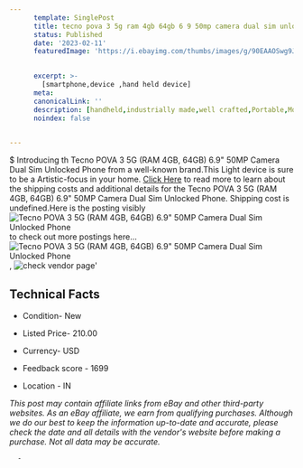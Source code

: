 ```yaml
---
      template: SinglePost
      title: tecno pova 3 5g ram 4gb 64gb 6 9 50mp camera dual sim unlocked phone
      status: Published
      date: '2023-02-11'
      featuredImage: 'https://i.ebayimg.com/thumbs/images/g/90EAAOSwg9JiuYVz/s-l225.jpg'
       

      excerpt: >-
        [smartphone,device ,hand held device]
      meta:
      canonicalLink: ''
      description: [handheld,industrially made,well crafted,Portable,Mobile,Compact,Convenient,Lightweight,Maneuverable,Man-portable,Miniature,Carriable,Hand-held,Light,Holdable,Transportable,Mobile device,Pocket-sized,On-the-go,Wireless,Cordless,Compact size,Convenient size, smartphone,device ,hand held device]
      noindex: false
      

---
```

$
      Introducing th Tecno POVA 3 5G (RAM 4GB, 64GB) 6.9"  50MP Camera Dual Sim Unlocked Phone from a well-known brand.This Light device  is sure to be a Artistic-focus in your home. [Click Here](https://www.ebay.com/itm/185480050001?hash=item2b2f78f551%3Ag%3A90EAAOSwg9JiuYVz&mkevt=1&mkcid=1&mkrid=711-53200-19255-0&campid=%253CePNCampaignId%253E&customid=%253CreferenceId%253E&toolid=10049) to read more to learn about the shipping costs and additional details for the Tecno POVA 3 5G (RAM 4GB, 64GB) 6.9"  50MP Camera Dual Sim Unlocked Phone. Shipping cost is undefined.Here is the posting visibly ![Tecno POVA 3 5G (RAM 4GB, 64GB) 6.9"  50MP Camera Dual Sim Unlocked Phone](https://i.ebayimg.com/thumbs/images/g/90EAAOSwg9JiuYVz/s-l225.jpg) to check out more postings here... ![Tecno POVA 3 5G (RAM 4GB, 64GB) 6.9"  50MP Camera Dual Sim Unlocked Phone](https://i.ebayimg.com/images/g/90EAAOSwg9JiuYVz/s-l1600.jpg), ![check vendor page](https://origin-galleryplus.ebayimg.com/ws/web/185480050001_2_0_1/225x225.jpg,https://origin-galleryplus.ebayimg.com/ws/web/185480050001_3_0_1/225x225.jpg,https://origin-galleryplus.ebayimg.com/ws/web/185480050001_4_0_1/225x225.jpg,https://origin-galleryplus.ebayimg.com/ws/web/185480050001_5_0_1/225x225.jpg,https://origin-galleryplus.ebayimg.com/ws/web/185480050001_6_0_1/225x225.jpg,https://origin-galleryplus.ebayimg.com/ws/web/185480050001_7_0_1/225x225.jpg,https://origin-galleryplus.ebayimg.com/ws/web/185480050001_8_0_1/225x225.jpg,https://origin-galleryplus.ebayimg.com/ws/web/185480050001_9_0_1/225x225.jpg,https://origin-galleryplus.ebayimg.com/ws/web/185480050001_10_0_1/225x225.jpg,https://origin-galleryplus.ebayimg.com/ws/web/185480050001_11_0_1/225x225.jpg,https://origin-galleryplus.ebayimg.com/ws/web/185480050001_12_0_1/225x225.jpg)'

      

 ## Technical Facts 



     
      

 - Condition- New 


      

 - Listed Price- 210.00 


      

 - Currency- USD 


      

 - Feedback score - 1699 


      

 - Location - IN 


      
      

 *_This post may contain affiliate links from eBay and other third-party websites. As an eBay affiliate, we earn from qualifying purchases. Although we do our best to keep the information up-to-date and accurate, please check the date and all details with the vendor's website before making a purchase. Not all data may be accurate._*




      -
